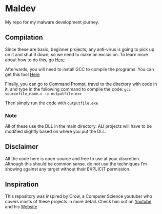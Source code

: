 # Maldev
My repo for my malware development journey.

## Compilation
Since these are basic, beginner projects, any anti-virus is going to pick up on it and shut it down, so we need to make an exclusion. To learn more about how to do this, go [Here](https://support.microsoft.com/en-us/windows/add-an-exclusion-to-windows-security-811816c0-4dfd-af4a-47e4-c301afe13b26)

Afterwards, you will need to install GCC to compile the programs. You can get this tool [Here](https://sourceforge.net/projects/mingw/files/OldFiles/)

Finally, you can go to Command Prompt, travel to the directory with code in it, and type in the following command to compile the code:
`gcc sourcefile_name.c -o outputfile.exe`

Then simply run the code with 
`outputfile.exe`

### Note
All of these use the DLL in the main directory. ALl projects will have to be modified slightly based on where you put the DLL.

## Disclaimer
All the code here is open-source and free to use at your discretion. Although this should be common sense, do not use the techniques I'm showing against any target without their EXPLICIT permission.

## Inspiration
This repository was inspired by Crow, a Computer Science youtuber who covers mosts of these projects in more detail. Check him out on [Youtube](https://www.youtube.com/@crr0ww) and his [Website](https://www.crow.rip/crows-nest/general/whoami)

